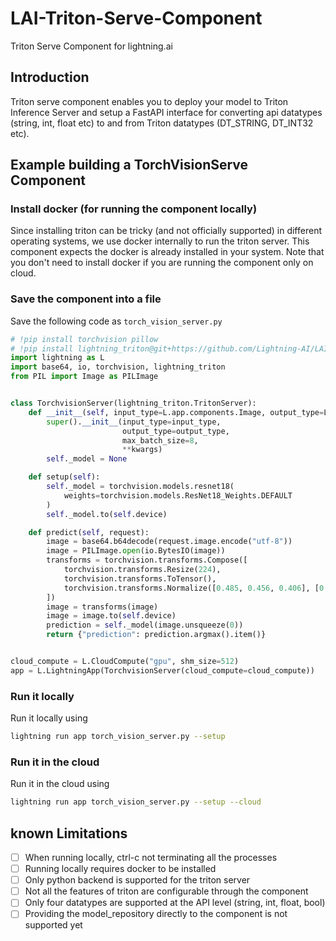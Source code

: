 # LAI-Triton-Serve-Component

Triton Serve Component for lightning.ai

## Introduction

Triton serve component enables you to deploy your model to Triton Inference Server and setup a FastAPI interface
for converting api datatypes (string, int, float etc) to and from Triton datatypes (DT_STRING, DT_INT32 etc).

## Example building a TorchVisionServe Component


### Install docker (for running the component locally)

Since installing triton can be tricky (and not officially supported) in different operating systems, 
we use docker internally to run the triton server. This component expects the docker is already installed in
your system.
Note that you don't need to install docker if you are running the component only on cloud.

### Save the component into a file

Save the following code as `torch_vision_server.py`

```python
# !pip install torchvision pillow
# !pip install lightning_triton@git+https://github.com/Lightning-AI/LAI-Triton-Serve-Component.git
import lightning as L
import base64, io, torchvision, lightning_triton
from PIL import Image as PILImage


class TorchvisionServer(lightning_triton.TritonServer):
    def __init__(self, input_type=L.app.components.Image, output_type=L.app.components.Number, **kwargs):
        super().__init__(input_type=input_type,
                         output_type=output_type,
                         max_batch_size=8,
                         **kwargs)
        self._model = None

    def setup(self):
        self._model = torchvision.models.resnet18(
            weights=torchvision.models.ResNet18_Weights.DEFAULT
        )
        self._model.to(self.device)

    def predict(self, request):
        image = base64.b64decode(request.image.encode("utf-8"))
        image = PILImage.open(io.BytesIO(image))
        transforms = torchvision.transforms.Compose([
            torchvision.transforms.Resize(224),
            torchvision.transforms.ToTensor(),
            torchvision.transforms.Normalize([0.485, 0.456, 0.406], [0.229, 0.224, 0.225])
        ])
        image = transforms(image)
        image = image.to(self.device)
        prediction = self._model(image.unsqueeze(0))
        return {"prediction": prediction.argmax().item()}


cloud_compute = L.CloudCompute("gpu", shm_size=512)
app = L.LightningApp(TorchvisionServer(cloud_compute=cloud_compute))
```

### Run it locally

Run it locally using

```bash
lightning run app torch_vision_server.py --setup
```

### Run it in the cloud

Run it in the cloud using

```bash
lightning run app torch_vision_server.py --setup --cloud
```


## known Limitations

- [ ] When running locally, ctrl-c not terminating all the processes
- [ ] Running locally requires docker to be installed
- [ ] Only python backend is supported for the triton server
- [ ] Not all the features of triton are configurable through the component
- [ ] Only four datatypes are supported at the API level (string, int, float, bool)
- [ ] Providing the model_repository directly to the component is not supported yet
